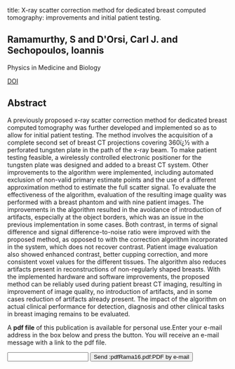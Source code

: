 title: X-ray scatter correction method for dedicated breast computed tomography: improvements and initial patient testing.

## Ramamurthy, S and D'Orsi, Carl J. and Sechopoulos, Ioannis
Physics in Medicine and Biology

<a href="https://doi.org/10.1088/0031-9155/61/3/1116">DOI</a>

## Abstract
A previously proposed x-ray scatter correction method for dedicated breast computed tomography was further developed and implemented so as to allow for initial patient testing. The method involves the acquisition of a complete second set of breast CT projections covering 360ï¿½ with a perforated tungsten plate in the path of the x-ray beam. To make patient testing feasible, a wirelessly controlled electronic positioner for the tungsten plate was designed and added to a breast CT system. Other improvements to the algorithm were implemented, including automated exclusion of non-valid primary estimate points and the use of a different approximation method to estimate the full scatter signal. To evaluate the effectiveness of the algorithm, evaluation of the resulting image quality was performed with a breast phantom and with nine patient images. The improvements in the algorithm resulted in the avoidance of introduction of artifacts, especially at the object borders, which was an issue in the previous implementation in some cases. Both contrast, in terms of signal difference and signal difference-to-noise ratio were improved with the proposed method, as opposed to with the correction algorithm incorporated in the system, which does not recover contrast. Patient image evaluation also showed enhanced contrast, better cupping correction, and more consistent voxel values for the different tissues. The algorithm also reduces artifacts present in reconstructions of non-regularly shaped breasts. With the implemented hardware and software improvements, the proposed method can be reliably used during patient breast CT imaging, resulting in improvement of image quality, no introduction of artifacts, and in some cases reduction of artifacts already present. The impact of the algorithm on actual clinical performance for detection, diagnosis and other clinical tasks in breast imaging remains to be evaluated.

A <b>pdf file</b> of this publication is available for personal use.Enter your e-mail address in the box below and press the button. You will receive an e-mail message with a link to the pdf file.
<form action="sender.php">  <input type="text" name="email">  <input type="submit" value="Send :pdfRama16.pdf:PDF by e-mail"></form>